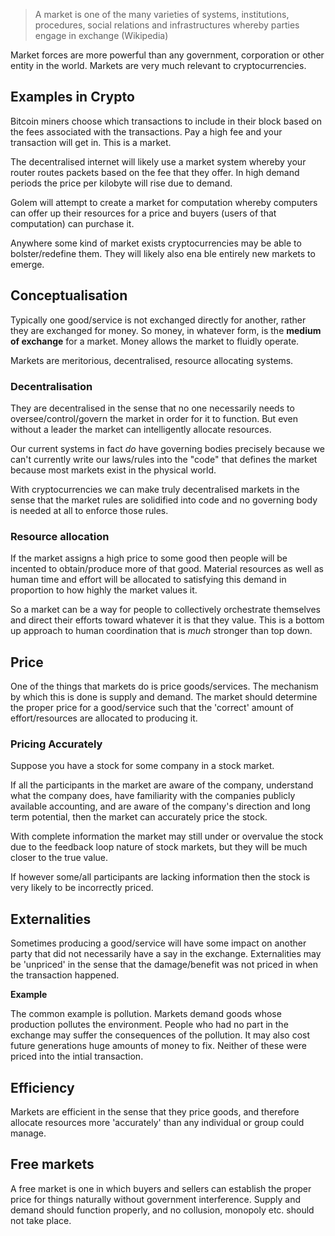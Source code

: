 > A market is one of the many varieties of systems, institutions, procedures, social relations and infrastructures whereby parties engage in exchange (Wikipedia)

Market forces are more powerful than any government, corporation or other entity in the world. Markets are very much relevant to cryptocurrencies.

## Examples in Crypto

Bitcoin miners choose which transactions to include in their block based on the fees associated with the transactions. Pay a high fee and your transaction will get in. This is a market.

The decentralised internet will likely use a market system whereby your router routes packets based on the fee that they offer. In high demand periods the price per kilobyte will rise due to demand.

Golem will attempt to create a market for computation whereby computers can offer up their resources for a price and buyers (users of that computation) can purchase it.

Anywhere some kind of market exists cryptocurrencies may be able to bolster/redefine them. They will likely also ena ble entirely new markets to emerge.

## Conceptualisation

Typically one good/service is not exchanged directly for another, rather they are exchanged for money. So money, in whatever form, is the **medium of exchange** for a market. Money allows the market to fluidly operate.

Markets are meritorious, decentralised, resource allocating systems.

### Decentralisation

They are decentralised in the sense that no one necessarily needs to oversee/control/govern the market in order for it to function. But even without a leader the market can intelligently allocate resources.

Our current systems in fact *do* have governing bodies precisely because we can't currently write our laws/rules into the "code" that defines the market because most markets exist in the physical world.

With cryptocurrencies we can make truly decentralised markets in the sense that the market rules are solidified into code and no governing body is needed at all to enforce those rules.

### Resource allocation

If the market assigns a high price to some good then people will be incented to obtain/produce more of that good. Material resources as well as human time and effort will be allocated to satisfying this demand in proportion to how highly the market values it.

So a market can be a way for people to collectively orchestrate themselves and direct their efforts toward whatever it is that they value. This is a bottom up approach to human coordination that is *much* stronger than top down.

## Price

One of the things that markets do is price goods/services. The mechanism by which this is done is supply and demand. The market should determine the proper price for a good/service such that the 'correct' amount of effort/resources are allocated to producing it.

### Pricing Accurately
Suppose you have a stock for some company in a stock market.

If all the participants in the market are aware of the company, understand what the company does, have familiarity with the companies publicly available accounting, and are aware of the company's direction and long term potential, then the market can accurately price the stock. 

With complete information the market may still under or overvalue the stock due to the feedback loop nature of stock markets, but they will be much closer to the true value.

If however some/all participants are lacking information then the stock is very likely to be incorrectly priced.

## Externalities
Sometimes producing a good/service will have some impact on another party that did not necessarily have a say in the exchange. Externalities may be 'unpriced' in the sense that the damage/benefit was not priced in when the transaction happened.

**Example**

The common example is pollution. Markets demand goods whose production pollutes the environment. People who had no part in the exchange may suffer the consequences of the pollution. It may also cost future generations huge amounts of money to fix. Neither of these were priced into the intial transaction.

## Efficiency
Markets are efficient in the sense that they price goods, and therefore allocate resources more 'accurately' than any individual or group could manage.

## Free markets
A free market is one in which buyers and sellers can establish the proper price for things naturally without government interference. Supply and demand should function properly, and no collusion, monopoly etc. should not take place.
